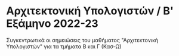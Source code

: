 # Aρχιτεκτονική Υπολογιστών / Β' Εξάμηνο 2022-23

Συγκεντρωτικά οι σημειώσεις του μαθήματος "Αρχιτεκτονική Υπολογιστών" για τα τμήματα Β και Γ (Κασ-Ω)